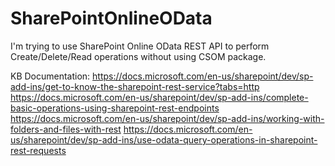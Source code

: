 # SharePointOnlineOData

I'm trying to use SharePoint Online OData REST API to perform Create/Delete/Read operations without using CSOM package.

KB Documentation:
https://docs.microsoft.com/en-us/sharepoint/dev/sp-add-ins/get-to-know-the-sharepoint-rest-service?tabs=http
https://docs.microsoft.com/en-us/sharepoint/dev/sp-add-ins/complete-basic-operations-using-sharepoint-rest-endpoints
https://docs.microsoft.com/en-us/sharepoint/dev/sp-add-ins/working-with-folders-and-files-with-rest
https://docs.microsoft.com/en-us/sharepoint/dev/sp-add-ins/use-odata-query-operations-in-sharepoint-rest-requests
